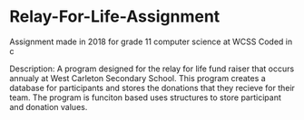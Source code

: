 # Relay-For-Life-Assignment

Assignment made in 2018 for grade 11 computer science at WCSS
Coded in c

Description:
A program designed for the relay for life fund raiser that occurs annualy at West Carleton Secondary School.
This program creates a database for participants and stores the donations that they recieve for their team.
The program is funciton based uses structures to store participant and donation values.
